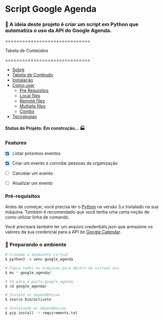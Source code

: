 # Script Google Agenda 

### 🐍 A ideia deste projeto é criar um script em Python que automatiza o uso da API do Google Agenda.
==============================

Tabela de Conteúdos

==============================

<!--ts-->
   * [Sobre](#Sobre)
   * [Tabela de Conteudo](#tabela-de-conteudo)
   * [Instalação](#instalacao)
   * [Como usar](#como-usar)
      * [Pre Requisitos](#pre-requisitos)
      * [Local files](#local-files)
      * [Remote files](#remote-files)
      * [Multiple files](#multiple-files)
      * [Combo](#combo)
   * [Tecnologias](#tecnologias)
<!--te-->
#### Status do Projeto: Em construção... 🏭

### Features

- [x] Listar próximos eventos
- [x] Criar um evento e convidar pessoas da organização
- [ ] Cancelar um evento
- [ ] Atualizar um evento


### Pré-requisitos

Antes de começar, você precisa ter o [Python](https://www.python.org/downloads/) na versão 3.x instalado na sua máquina. Também é recomendado que você tenha uma certa noção de como utilizar linha de comando.

Você precisará também ter um arquivo credentials.json que armazene os valores da sua credencial para a API do [Google Calendar](https://developers.google.com/calendar/quickstart/python). 

### 🍳 Preparando o ambiente

```bash
# Criando o amvbiente virtual
$ python3 -m venv google_agenda

# Copie todos os arquivos para dentro da virtual env
$ mv * google_agenda/

# Vá para a pasta google_agenda
$ cd google_agenda/

# Instale as dependências
$ source bim/activate

# Instalando as dependências
$ pip install -r requirements.txt

```